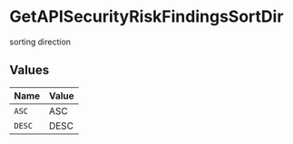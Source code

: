 # GetAPISecurityRiskFindingsSortDir

sorting direction


## Values

| Name   | Value  |
| ------ | ------ |
| `ASC`  | ASC    |
| `DESC` | DESC   |
